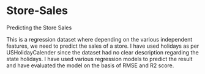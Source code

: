 # Store-Sales
Predicting the Store Sales

This is a regression dataset where depending on the various independent features, we need to predict the sales of a store. I have used holidays as per USHolidayCalender since the dataset had no clear description regarding the state holidays. I have used various regression models to predict the result and have evaluated the model on the basis of RMSE and R2 score.
